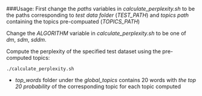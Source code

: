 ###Usage:
First change the *paths* variables in *calculate_perplexity.sh* to be the paths corresponding to  *test data folder* (*TEST_PATH*) and *topics path* containing the topics pre-compuated (*TOPICS_PATH*)

Change the *ALGORITHM* variable in *calculate_perplexity.sh*
to be one of *dm*, *sdm*, *sddm*.

Compute the perplexity of the specified test dataset using the pre-computed topics:

>
    ./calculate_perplexity.sh

* *top\_words* folder under the *global\_topics* contains 20 words with *the top 20 probability* of
the corresponding topic for each topic computed